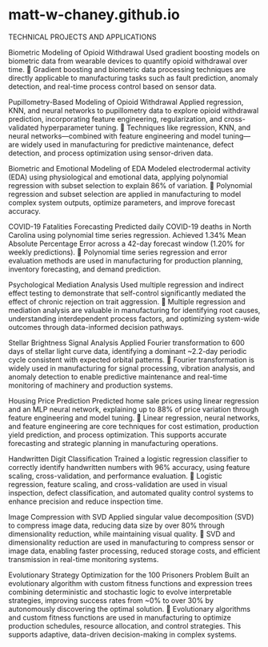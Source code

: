 # matt-w-chaney.github.io
TECHNICAL PROJECTS AND APPLICATIONS

Biometric Modeling of Opioid Withdrawal
Used gradient boosting models on biometric data from wearable devices to quantify opioid withdrawal over time.
	Gradient boosting and biometric data processing techniques are directly applicable to manufacturing tasks such as fault prediction, anomaly detection, and real-time process control based on sensor data.

Pupillometry-Based Modeling of Opioid Withdrawal 
Applied regression, KNN, and neural networks to pupillometry data to explore opioid withdrawal prediction, incorporating feature engineering, regularization, and cross-validated hyperparameter tuning.
	Techniques like regression, KNN, and neural networks—combined with feature engineering and model tuning—are widely used in manufacturing for predictive maintenance, defect detection, and process optimization using sensor-driven data.

Biometric and Emotional Modeling of EDA
Modeled electrodermal activity (EDA) using physiological and emotional data, applying polynomial regression with subset selection to explain 86% of variation.
	Polynomial regression and subset selection are applied in manufacturing to model complex system outputs, optimize parameters, and improve forecast accuracy.

COVID-19 Fatalities Forecasting
Predicted daily COVID-19 deaths in North Carolina using polynomial time series regression. Achieved 1.34% Mean Absolute Percentage Error across a 42-day forecast window (1.20% for weekly predictions).
	Polynomial time series regression and error evaluation methods are used in manufacturing for production planning, inventory forecasting, and demand prediction.

Psychological Mediation Analysis
Used multiple regression and indirect effect testing to demonstrate that self-control significantly mediated the effect of chronic rejection on trait aggression.
	Multiple regression and mediation analysis are valuable in manufacturing for identifying root causes, understanding interdependent process factors, and optimizing system-wide outcomes through data-informed decision pathways.

Stellar Brightness Signal Analysis
Applied Fourier transformation to 600 days of stellar light curve data, identifying a dominant ~2.2-day periodic cycle consistent with expected orbital patterns.
	Fourier transformation is widely used in manufacturing for signal processing, vibration analysis, and anomaly detection to enable predictive maintenance and real-time monitoring of machinery and production systems.

Housing Price Prediction
Predicted home sale prices using linear regression and an MLP neural network, explaining up to 88% of price variation through feature engineering and model tuning.
	Linear regression, neural networks, and feature engineering are core techniques for cost estimation, production yield prediction, and process optimization. This supports accurate forecasting and strategic planning in manufacturing operations.

Handwritten Digit Classification
Trained a logistic regression classifier to correctly identify handwritten numbers with 96% accuracy, using feature scaling, cross-validation, and performance evaluation.
	Logistic regression, feature scaling, and cross-validation are used in visual inspection, defect classification, and automated quality control systems to enhance precision and reduce inspection time.

Image Compression with SVD
Applied singular value decomposition (SVD) to compress image data, reducing data size by over 80% through dimensionality reduction, while maintaining visual quality.
	SVD and dimensionality reduction are used in manufacturing to compress sensor or image data, enabling faster processing, reduced storage costs, and efficient transmission in real-time monitoring systems.

Evolutionary Strategy Optimization for the 100 Prisoners Problem
Built an evolutionary algorithm with custom fitness functions and expression trees combining deterministic and stochastic logic to evolve interpretable strategies, improving success rates from ~0% to over 30% by autonomously discovering the optimal solution.
	Evolutionary algorithms and custom fitness functions are used in manufacturing to optimize production schedules, resource allocation, and control strategies. This supports adaptive, data-driven decision-making in complex systems.
